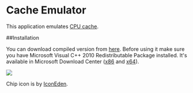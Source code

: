 # Cache Emulator

This application emulates [CPU cache](http://en.wikipedia.org/wiki/CPU_cache).

##Installation

You can download compiled version from [here](https://github.com/downloads/Tsukanov/cache-emulator/cache-emulator.zip).
Before using it make sure you have Microsoft Visual C++ 2010 Redistributable Package installed.
It's available in Microsoft Download Center ([x86](http://www.microsoft.com/en-us/download/details.aspx?id=8328)
and [x64](http://www.microsoft.com/en-us/download/details.aspx?id=13523)).

![](http://i.imgur.com/tztHe.png)

Chip icon is by [IconEden](http://www.iconeden.com/).
